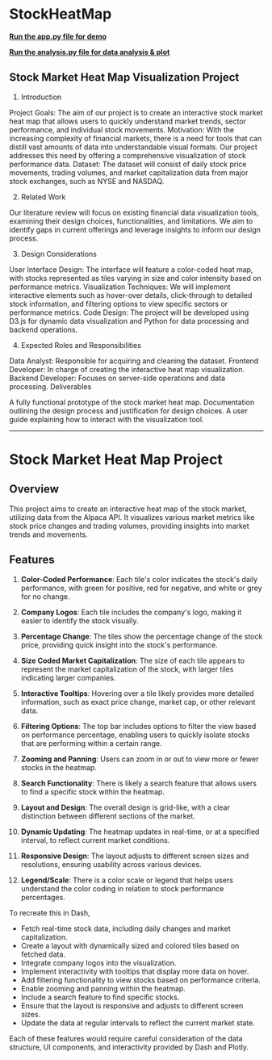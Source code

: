 # StockHeatMap
<u>**Run the app.py file for demo**</u>

<u>**Run the analysis.py file for data analysis & plot**</u>

## Stock Market Heat Map Visualization Project

1. Introduction

Project Goals: The aim of our project is to create an interactive stock market heat map that allows users to quickly understand market trends, sector performance, and individual stock movements.
Motivation: With the increasing complexity of financial markets, there is a need for tools that can distill vast amounts of data into understandable visual formats. Our project addresses this need by offering a comprehensive visualization of stock performance data.
Dataset: The dataset will consist of daily stock price movements, trading volumes, and market capitalization data from major stock exchanges, such as NYSE and NASDAQ.

2. Related Work

Our literature review will focus on existing financial data visualization tools, examining their design choices, functionalities, and limitations. We aim to identify gaps in current offerings and leverage insights to inform our design process.

3. Design Considerations

User Interface Design: The interface will feature a color-coded heat map, with stocks represented as tiles varying in size and color intensity based on performance metrics.
Visualization Techniques: We will implement interactive elements such as hover-over details, click-through to detailed stock information, and filtering options to view specific sectors or performance metrics.
Code Design: The project will be developed using D3.js for dynamic data visualization and Python for data processing and backend operations.

4. Expected Roles and Responsibilities

Data Analyst: Responsible for acquiring and cleaning the dataset.
Frontend Developer: In charge of creating the interactive heat map visualization.
Backend Developer: Focuses on server-side operations and data processing.
Deliverables

A fully functional prototype of the stock market heat map.
Documentation outlining the design process and justification for design choices.
A user guide explaining how to interact with the visualization tool.

---

# Stock Market Heat Map Project

## Overview
This project aims to create an interactive heat map of the stock market, utilizing data from the Alpaca API. It visualizes various market metrics like stock price changes and trading volumes, providing insights into market trends and movements.

## Features
1. **Color-Coded Performance**: Each tile's color indicates the stock's daily performance, with green for positive, red for negative, and white or grey for no change.

2. **Company Logos**: Each tile includes the company's logo, making it easier to identify the stock visually.

3. **Percentage Change**: The tiles show the percentage change of the stock price, providing quick insight into the stock's performance.

4. **Size Coded Market Capitalization**: The size of each tile appears to represent the market capitalization of the stock, with larger tiles indicating larger companies.

5. **Interactive Tooltips**: Hovering over a tile likely provides more detailed information, such as exact price change, market cap, or other relevant data.

6. **Filtering Options**: The top bar includes options to filter the view based on performance percentage, enabling users to quickly isolate stocks that are performing within a certain range.

7. **Zooming and Panning**: Users can zoom in or out to view more or fewer stocks in the heatmap.

8. **Search Functionality**: There is likely a search feature that allows users to find a specific stock within the heatmap.

9. **Layout and Design**: The overall design is grid-like, with a clear distinction between different sections of the market.

10. **Dynamic Updating**: The heatmap updates in real-time, or at a specified interval, to reflect current market conditions.

11. **Responsive Design**: The layout adjusts to different screen sizes and resolutions, ensuring usability across various devices.

12. **Legend/Scale**: There is a color scale or legend that helps users understand the color coding in relation to stock performance percentages.

To recreate this in Dash, 

- Fetch real-time stock data, including daily changes and market capitalization.
- Create a layout with dynamically sized and colored tiles based on fetched data.
- Integrate company logos into the visualization.
- Implement interactivity with tooltips that display more data on hover.
- Add filtering functionality to view stocks based on performance criteria.
- Enable zooming and panning within the heatmap.
- Include a search feature to find specific stocks.
- Ensure that the layout is responsive and adjusts to different screen sizes.
- Update the data at regular intervals to reflect the current market state.

Each of these features would require careful consideration of the data structure, UI components, and interactivity provided by Dash and Plotly.
